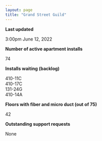 ```yaml
---
layout: page
title: "Grand Street Guild"
---
```

**Last updated**

3:00pm June 12, 2022

**Number of active apartment installs**

74

**Installs waiting (backlog)**

410-11C  
410-17C  
131-24G  
410-14A  

**Floors with fiber and micro duct (out of 75)**

42

**Outstanding support requests**

None


